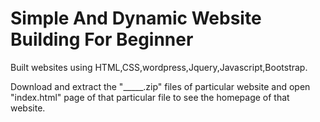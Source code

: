 
# Simple And Dynamic Website Building For Beginner


Built websites using HTML,CSS,wordpress,Jquery,Javascript,Bootstrap.


Download and extract the "_____.zip" files of particular website and open "index.html" page of that particular file to see the homepage of that website.
